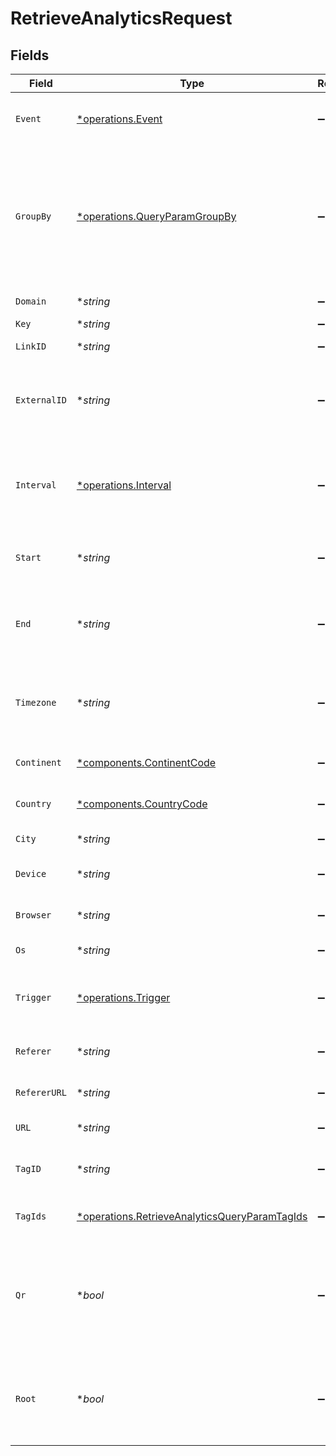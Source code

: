 # RetrieveAnalyticsRequest


## Fields

| Field                                                                                                                                                                                    | Type                                                                                                                                                                                     | Required                                                                                                                                                                                 | Description                                                                                                                                                                              | Example                                                                                                                                                                                  |
| ---------------------------------------------------------------------------------------------------------------------------------------------------------------------------------------- | ---------------------------------------------------------------------------------------------------------------------------------------------------------------------------------------- | ---------------------------------------------------------------------------------------------------------------------------------------------------------------------------------------- | ---------------------------------------------------------------------------------------------------------------------------------------------------------------------------------------- | ---------------------------------------------------------------------------------------------------------------------------------------------------------------------------------------- |
| `Event`                                                                                                                                                                                  | [*operations.Event](../../models/operations/event.md)                                                                                                                                    | :heavy_minus_sign:                                                                                                                                                                       | The type of event to retrieve analytics for. Defaults to `clicks`.                                                                                                                       |                                                                                                                                                                                          |
| `GroupBy`                                                                                                                                                                                | [*operations.QueryParamGroupBy](../../models/operations/queryparamgroupby.md)                                                                                                            | :heavy_minus_sign:                                                                                                                                                                       | The parameter to group the analytics data points by. Defaults to `count` if undefined. Note that `trigger` is deprecated (use `triggers` instead), but kept for backwards compatibility. |                                                                                                                                                                                          |
| `Domain`                                                                                                                                                                                 | **string*                                                                                                                                                                                | :heavy_minus_sign:                                                                                                                                                                       | The domain to filter analytics for.                                                                                                                                                      |                                                                                                                                                                                          |
| `Key`                                                                                                                                                                                    | **string*                                                                                                                                                                                | :heavy_minus_sign:                                                                                                                                                                       | The short link slug.                                                                                                                                                                     |                                                                                                                                                                                          |
| `LinkID`                                                                                                                                                                                 | **string*                                                                                                                                                                                | :heavy_minus_sign:                                                                                                                                                                       | The unique ID of the short link on Dub.                                                                                                                                                  |                                                                                                                                                                                          |
| `ExternalID`                                                                                                                                                                             | **string*                                                                                                                                                                                | :heavy_minus_sign:                                                                                                                                                                       | This is the ID of the link in the your database. Must be prefixed with 'ext_' when passed as a query parameter.                                                                          |                                                                                                                                                                                          |
| `Interval`                                                                                                                                                                               | [*operations.Interval](../../models/operations/interval.md)                                                                                                                              | :heavy_minus_sign:                                                                                                                                                                       | The interval to retrieve analytics for. Takes precedence over start and end. If undefined, defaults to 24h.                                                                              |                                                                                                                                                                                          |
| `Start`                                                                                                                                                                                  | **string*                                                                                                                                                                                | :heavy_minus_sign:                                                                                                                                                                       | The start date and time when to retrieve analytics from.                                                                                                                                 |                                                                                                                                                                                          |
| `End`                                                                                                                                                                                    | **string*                                                                                                                                                                                | :heavy_minus_sign:                                                                                                                                                                       | The end date and time when to retrieve analytics from. If not provided, defaults to the current date.                                                                                    |                                                                                                                                                                                          |
| `Timezone`                                                                                                                                                                               | **string*                                                                                                                                                                                | :heavy_minus_sign:                                                                                                                                                                       | The IANA time zone code for aligning timeseries granularity (e.g. America/New_York). Defaults to UTC.                                                                                    | America/New_York                                                                                                                                                                         |
| `Continent`                                                                                                                                                                              | [*components.ContinentCode](../../models/components/continentcode.md)                                                                                                                    | :heavy_minus_sign:                                                                                                                                                                       | The continent to retrieve analytics for.                                                                                                                                                 |                                                                                                                                                                                          |
| `Country`                                                                                                                                                                                | [*components.CountryCode](../../models/components/countrycode.md)                                                                                                                        | :heavy_minus_sign:                                                                                                                                                                       | The country to retrieve analytics for.                                                                                                                                                   |                                                                                                                                                                                          |
| `City`                                                                                                                                                                                   | **string*                                                                                                                                                                                | :heavy_minus_sign:                                                                                                                                                                       | The city to retrieve analytics for.                                                                                                                                                      | New York                                                                                                                                                                                 |
| `Device`                                                                                                                                                                                 | **string*                                                                                                                                                                                | :heavy_minus_sign:                                                                                                                                                                       | The device to retrieve analytics for.                                                                                                                                                    | Desktop                                                                                                                                                                                  |
| `Browser`                                                                                                                                                                                | **string*                                                                                                                                                                                | :heavy_minus_sign:                                                                                                                                                                       | The browser to retrieve analytics for.                                                                                                                                                   | Chrome                                                                                                                                                                                   |
| `Os`                                                                                                                                                                                     | **string*                                                                                                                                                                                | :heavy_minus_sign:                                                                                                                                                                       | The OS to retrieve analytics for.                                                                                                                                                        | Windows                                                                                                                                                                                  |
| `Trigger`                                                                                                                                                                                | [*operations.Trigger](../../models/operations/trigger.md)                                                                                                                                | :heavy_minus_sign:                                                                                                                                                                       | The trigger to retrieve analytics for. If undefined, return both QR and link clicks.                                                                                                     |                                                                                                                                                                                          |
| `Referer`                                                                                                                                                                                | **string*                                                                                                                                                                                | :heavy_minus_sign:                                                                                                                                                                       | The referer to retrieve analytics for.                                                                                                                                                   | google.com                                                                                                                                                                               |
| `RefererURL`                                                                                                                                                                             | **string*                                                                                                                                                                                | :heavy_minus_sign:                                                                                                                                                                       | The full referer URL to retrieve analytics for.                                                                                                                                          | https://dub.co/blog                                                                                                                                                                      |
| `URL`                                                                                                                                                                                    | **string*                                                                                                                                                                                | :heavy_minus_sign:                                                                                                                                                                       | The URL to retrieve analytics for.                                                                                                                                                       |                                                                                                                                                                                          |
| `TagID`                                                                                                                                                                                  | **string*                                                                                                                                                                                | :heavy_minus_sign:                                                                                                                                                                       | Deprecated. Use `tagIds` instead. The tag ID to retrieve analytics for.                                                                                                                  |                                                                                                                                                                                          |
| `TagIds`                                                                                                                                                                                 | [*operations.RetrieveAnalyticsQueryParamTagIds](../../models/operations/retrieveanalyticsqueryparamtagids.md)                                                                            | :heavy_minus_sign:                                                                                                                                                                       | The tag IDs to retrieve analytics for.                                                                                                                                                   |                                                                                                                                                                                          |
| `Qr`                                                                                                                                                                                     | **bool*                                                                                                                                                                                  | :heavy_minus_sign:                                                                                                                                                                       | Deprecated. Use the `trigger` field instead. Filter for QR code scans. If true, filter for QR codes only. If false, filter for links only. If undefined, return both.                    |                                                                                                                                                                                          |
| `Root`                                                                                                                                                                                   | **bool*                                                                                                                                                                                  | :heavy_minus_sign:                                                                                                                                                                       | Filter for root domains. If true, filter for domains only. If false, filter for links only. If undefined, return both.                                                                   |                                                                                                                                                                                          |